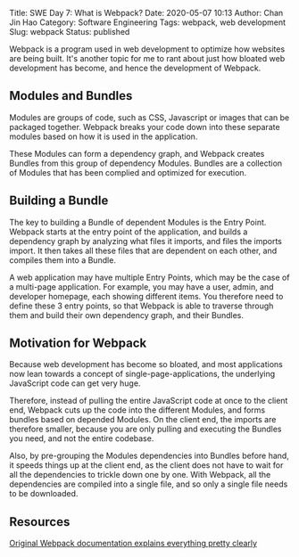 Title: SWE Day 7: What is Webpack?
Date: 2020-05-07 10:13
Author: Chan Jin Hao
Category: Software Engineering
Tags: webpack, web development
Slug: webpack
Status: published

Webpack is a program used in web development to optimize how websites are being built. It's another topic for me to rant about just how bloated web development has become, and hence the development of Webpack.

## Modules and Bundles 

Modules are groups of code, such as CSS, Javascript or images that can be packaged together. Webpack breaks your code down into these separate modules based on how it is used in the application.

These Modules can form a dependency graph, and Webpack creates Bundles from this group of dependency Modules. Bundles are a collection of Modules that has been complied and optimized for execution.

## Building a Bundle

The key to building a Bundle of dependent Modules is the Entry Point. Webpack starts at the entry point of the application, and builds a dependency graph by analyzing what files it imports, and files the imports import. It then takes all these files that are dependent on each other, and compiles them into a Bundle.

A web application may have multiple Entry Points, which may be the case of a multi-page application. For example, you may have a user, admin, and developer homepage, each showing different items. You therefore need to define these 3 entry points, so that Webpack is able to traverse through them and build their own dependency graph, and their Bundles.

## Motivation for Webpack

Because web development has become so bloated, and most applications now lean towards a concept of single-page-applications, the underlying JavaScript code can get very huge.

Therefore, instead of pulling the entire JavaScript code at once to the client end, Webpack cuts up the code into the different Modules, and forms bundles based on depended Modules. On the client end, the imports are therefore smaller, because you are only pulling and executing the Bundles you need, and not the entire codebase.

Also, by pre-grouping the Modules dependencies into Bundles before hand, it speeds things up at the client end, as the client does not have to wait for all the dependencies to trickle down one by one. With Webpack, all the dependencies are compiled into a single file, and so only a single file needs to be downloaded.

## Resources

[Original Webpack documentation explains everything pretty clearly](https://webpack.js.org/concepts/)
